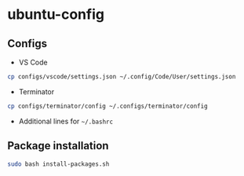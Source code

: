 # ubuntu-config

## Configs

* VS Code

```bash
cp configs/vscode/settings.json ~/.config/Code/User/settings.json
```

* Terminator

```bash
cp configs/terminator/config ~/.configs/terminator/config
```

* Additional lines for `~/.bashrc`

## Package installation

```bash
sudo bash install-packages.sh
```
